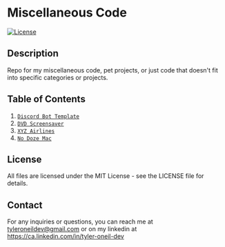 # Miscellaneous Code

[![License](https://img.shields.io/badge/License-MIT-blue.svg)](https://opensource.org/licenses/MIT)

## Description

Repo for my miscellaneous code, pet projects, or just code that doesn't fit into specific categories or projects.

## Table of Contents

1. [`Discord Bot Template`](https://github.com/tyleroneil72/misc-code/tree/main/discord-bot)
2. [`DVD Screensaver`](https://github.com/tyleroneil72/misc-code/tree/main/dvd-screensaver)
3. [`XYZ Airlines`](https://github.com/tyleroneil72/misc-code/tree/main/xyz-airlines)
4. [`No Doze Mac`](https://github.com/tyleroneil72/misc-code/tree/main/no-doze-mac)

## License

All files are licensed under the MIT License - see the LICENSE file for details.

## Contact

For any inquiries or questions, you can reach me at tyleroneildev@gmail.com
or on my linkedin at https://ca.linkedin.com/in/tyler-oneil-dev
